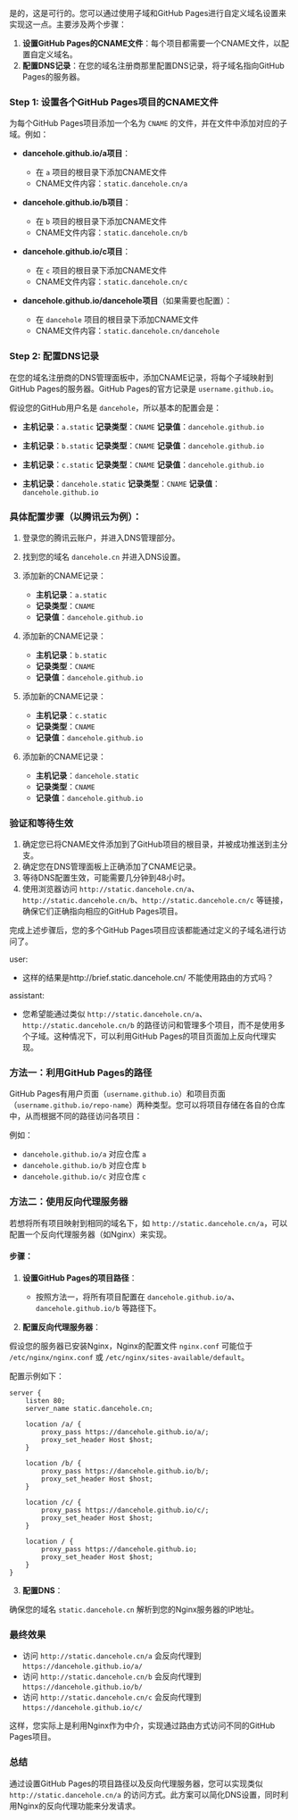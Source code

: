 是的，这是可行的。您可以通过使用子域和GitHub Pages进行自定义域名设置来实现这一点。主要涉及两个步骤：

1. **设置GitHub Pages的CNAME文件**：每个项目都需要一个CNAME文件，以配置自定义域名。
2. **配置DNS记录**：在您的域名注册商那里配置DNS记录，将子域名指向GitHub Pages的服务器。

### Step 1: 设置各个GitHub Pages项目的CNAME文件

为每个GitHub Pages项目添加一个名为 `CNAME` 的文件，并在文件中添加对应的子域。例如：

- **dancehole.github.io/a项目**：
  - 在 `a` 项目的根目录下添加CNAME文件
  - CNAME文件内容：`static.dancehole.cn/a`

- **dancehole.github.io/b项目**：
  - 在 `b` 项目的根目录下添加CNAME文件
  - CNAME文件内容：`static.dancehole.cn/b`

- **dancehole.github.io/c项目**：
  - 在 `c` 项目的根目录下添加CNAME文件
  - CNAME文件内容：`static.dancehole.cn/c`

- **dancehole.github.io/dancehole项目**（如果需要也配置）：
  - 在 `dancehole` 项目的根目录下添加CNAME文件
  - CNAME文件内容：`static.dancehole.cn/dancehole`

### Step 2: 配置DNS记录

在您的域名注册商的DNS管理面板中，添加CNAME记录，将每个子域映射到GitHub Pages的服务器。GitHub Pages的官方记录是 `username.github.io`。

假设您的GitHub用户名是 `dancehole`，所以基本的配置会是：

- **主机记录**：`a.static` 
  **记录类型**：`CNAME` 
  **记录值**：`dancehole.github.io`

- **主机记录**：`b.static` 
  **记录类型**：`CNAME` 
  **记录值**：`dancehole.github.io`

- **主机记录**：`c.static` 
  **记录类型**：`CNAME` 
  **记录值**：`dancehole.github.io`

- **主机记录**：`dancehole.static` 
  **记录类型**：`CNAME` 
  **记录值**：`dancehole.github.io`

### 具体配置步骤（以腾讯云为例）：

1. 登录您的腾讯云账户，并进入DNS管理部分。
2. 找到您的域名 `dancehole.cn` 并进入DNS设置。
3. 添加新的CNAME记录：
   - **主机记录**：`a.static`
   - **记录类型**：`CNAME`
   - **记录值**：`dancehole.github.io`

4. 添加新的CNAME记录：
   - **主机记录**：`b.static`
   - **记录类型**：`CNAME`
   - **记录值**：`dancehole.github.io`

5. 添加新的CNAME记录：
   - **主机记录**：`c.static`
   - **记录类型**：`CNAME`
   - **记录值**：`dancehole.github.io`

6. 添加新的CNAME记录：
   - **主机记录**：`dancehole.static`
   - **记录类型**：`CNAME`
   - **记录值**：`dancehole.github.io`

### 验证和等待生效

1. 确定您已将CNAME文件添加到了GitHub项目的根目录，并被成功推送到主分支。
2. 确定您在DNS管理面板上正确添加了CNAME记录。
3. 等待DNS配置生效，可能需要几分钟到48小时。
4. 使用浏览器访问 `http://static.dancehole.cn/a`、`http://static.dancehole.cn/b`、`http://static.dancehole.cn/c` 等链接，确保它们正确指向相应的GitHub Pages项目。

完成上述步骤后，您的多个GitHub Pages项目应该都能通过定义的子域名进行访问了。 

user: 

- 这样的结果是http://brief.static.dancehole.cn/
  不能使用路由的方式吗？ 

assistant: 

- 您希望能通过类似 `http://static.dancehole.cn/a`、`http://static.dancehole.cn/b` 的路径访问和管理多个项目，而不是使用多个子域。这种情况下，可以利用GitHub Pages的项目页面加上反向代理实现。

### 方法一：利用GitHub Pages的路径

GitHub Pages有用户页面（`username.github.io`）和项目页面（`username.github.io/repo-name`）两种类型。您可以将项目存储在各自的仓库中，从而根据不同的路径访问各项目：

例如：

- `dancehole.github.io/a` 对应仓库 `a`
- `dancehole.github.io/b` 对应仓库 `b`
- `dancehole.github.io/c` 对应仓库 `c`

### 方法二：使用反向代理服务器

若想将所有项目映射到相同的域名下，如 `http://static.dancehole.cn/a`，可以配置一个反向代理服务器（如Nginx）来实现。

#### 步骤：

1. **设置GitHub Pages的项目路径**：
   - 按照方法一，将所有项目配置在 `dancehole.github.io/a`、`dancehole.github.io/b` 等路径下。

2. **配置反向代理服务器**：

假设您的服务器已安装Nginx，Nginx的配置文件 `nginx.conf` 可能位于 `/etc/nginx/nginx.conf` 或 `/etc/nginx/sites-available/default`。

配置示例如下：

```nginx
server {
    listen 80;
    server_name static.dancehole.cn;

    location /a/ {
        proxy_pass https://dancehole.github.io/a/;
        proxy_set_header Host $host;
    }

    location /b/ {
        proxy_pass https://dancehole.github.io/b/;
        proxy_set_header Host $host;
    }

    location /c/ {
        proxy_pass https://dancehole.github.io/c/;
        proxy_set_header Host $host;
    }

    location / {
        proxy_pass https://dancehole.github.io;
        proxy_set_header Host $host;
    }
}
```

3. **配置DNS**：

确保您的域名 `static.dancehole.cn` 解析到您的Nginx服务器的IP地址。

### 最终效果

- 访问 `http://static.dancehole.cn/a` 会反向代理到 `https://dancehole.github.io/a/`
- 访问 `http://static.dancehole.cn/b` 会反向代理到 `https://dancehole.github.io/b/`
- 访问 `http://static.dancehole.cn/c` 会反向代理到 `https://dancehole.github.io/c/`

这样，您实际上是利用Nginx作为中介，实现通过路由方式访问不同的GitHub Pages项目。

### 总结

通过设置GitHub Pages的项目路径以及反向代理服务器，您可以实现类似 `http://static.dancehole.cn/a` 的访问方式。此方案可以简化DNS设置，同时利用Nginx的反向代理功能来分发请求。 
